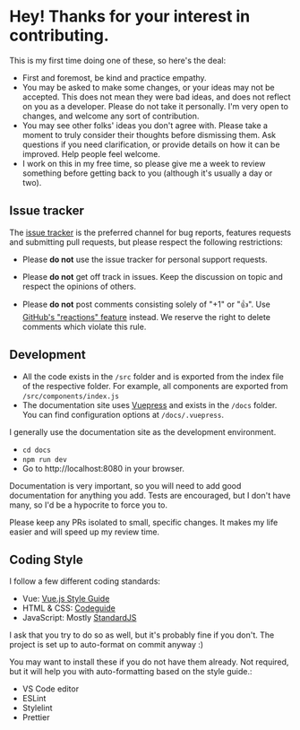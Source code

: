 # Hey! Thanks for your interest in contributing.

This is my first time doing one of these, so here's the deal:

- First and foremost, be kind and practice empathy.
- You may be asked to make some changes, or your ideas may not be accepted. This does not mean they were bad ideas, and does not reflect on you as a developer. Please do not take it personally. I'm very open to changes, and welcome any sort of contribution.
- You may see other folks' ideas you don't agree with. Please take a moment to truly consider their thoughts before dismissing them. Ask questions if you need clarification, or provide details on how it can be improved. Help people feel welcome.
- I work on this in my free time, so please give me a week to review something before getting back to you (although it's usually a day or two).

## Issue tracker

The [issue tracker](https://github.com/austingil/vuetensils/issues) is
the preferred channel for bug reports, features requests
and submitting pull requests, but please respect the following
restrictions:

* Please **do not** use the issue tracker for personal support requests.

* Please **do not** get off track in issues. Keep the discussion on topic and
  respect the opinions of others.

* Please **do not** post comments consisting solely of "+1" or ":thumbsup:".
  Use [GitHub's "reactions" feature](https://github.com/blog/2119-add-reactions-to-pull-requests-issues-and-comments)
  instead. We reserve the right to delete comments which violate this rule.

## Development

- All the code exists in the `/src` folder and is exported from the index file of the respective folder. For example, all components are exported from `/src/components/index.js`
- The documentation site uses [Vuepress](https://vuepress.vuejs.org/) and exists in the `/docs` folder. You can find configuration options at `/docs/.vuepress`.

I generally use the documentation site as the development environment.
- `cd docs`
- `npm run dev`
- Go to http://localhost:8080 in your browser.

Documentation is very important, so you will need to add good documentation for anything you add. Tests are encouraged, but I don't have many, so I'd be a hypocrite to force you to.

Please keep any PRs isolated to small, specific changes. It makes my life easier and will speed up my review time.

## Coding Style

I follow a few different coding standards:
- Vue: [Vue.js Style Guide](https://vuejs.org/v2/style-guide/)
- HTML & CSS: [Codeguide](https://codeguide.co/)
- JavaScript: Mostly [StandardJS](https://standardjs.com/)

I ask that you try to do so as well, but it's probably fine if you don't. The project is set up to auto-format on commit anyway :)

You may want to install these if you do not have them already. Not required, but it will help you with auto-formatting based on the style guide.:
- VS Code editor
- ESLint
- Stylelint
- Prettier


